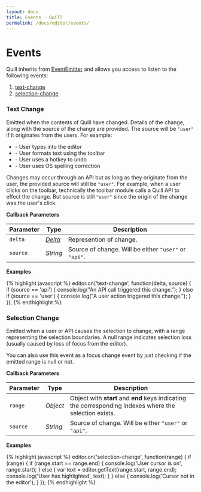 ```yaml
---
layout: docs
title: Events - Quill
permalink: /docs/editor/events/
---
```


# Events

Quill inherits from [EventEmitter](https://github.com/asyncly/EventEmitter2) and allows you access to listen to the following events:

1. [text-change](#text-change)
1. [selection-change](#selection-change)

### Text Change

Emitted when the contents of Quill have changed. Details of the change, along with the source of the change are provided. The source will be `"user"` if it originates from the users. For example:

- \- User types into the editor
- \- User formats text using the toolbar
- \- User uses a hotkey to undo
- \- User uses OS spelling correction

Changes may occur through an API but as long as they originate from the user, the provided source will still be `"user"`. For example, when a user clicks on the toolbar, technically the toolbar module calls a Quill API to effect the change. But source is still `"user"` since the origin of the change was the user's click.

**Callback Parameters**

| Parameter | Type                            | Description
|-----------|---------------------------------|------------
| `delta`   | [_Delta_](/docs/editor/deltas/) | Represention of change.
| `source`  | _String_                        | Source of change. Will be either `"user"` or `"api"`.

**Examples**

{% highlight javascript %}
editor.on('text-change', function(delta, source) {
  if (source == 'api') {
    console.log("An API call triggered this change.");
  } else if (source == 'user') {
    console.log("A user action triggered this change.");
  }
});
{% endhighlight %}

### Selection Change

Emitted when a user or API causes the selection to change, with a range representing the selection boundaries. A null range indicates selection loss (usually caused by loss of focus from the editor).

You can also use this event as a focus change event by just checking if the emitted range is null or not.

**Callback Parameters**

| Parameter | Type     | Description
|-----------|----------|------------
| `range`   | _Object_ | Object with **start** and **end** keys indicating the corresponding indexes where the selection exists.
| `source`  | _String_ | Source of change. Will be either `"user"` or `"api"`.

**Examples**

{% highlight javascript %}
editor.on('selection-change', function(range) {
  if (range) {
    if (range.start == range.end) {
      console.log('User cursor is on', range.start);
    } else {
      var text = editor.getText(range.start, range.end);
      console.log('User has highlighted', text);
    }
  } else {
    console.log('Cursor not in the editor');
  }
});
{% endhighlight %}
